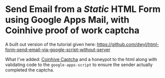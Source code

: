 # Send Email from a *Static* HTML Form using Google Apps Mail, with Coinhive proof of work captcha

A built out version of the tutorial given here: https://github.com/dwyl/html-form-send-email-via-google-script-without-server

What I've added: [Coinhive Captcha](https://coinhive.com/documentation/captcha) and a honeypot to the html along with validating code to the `google-apps-script` to ensure the sender actually completed the captcha.

